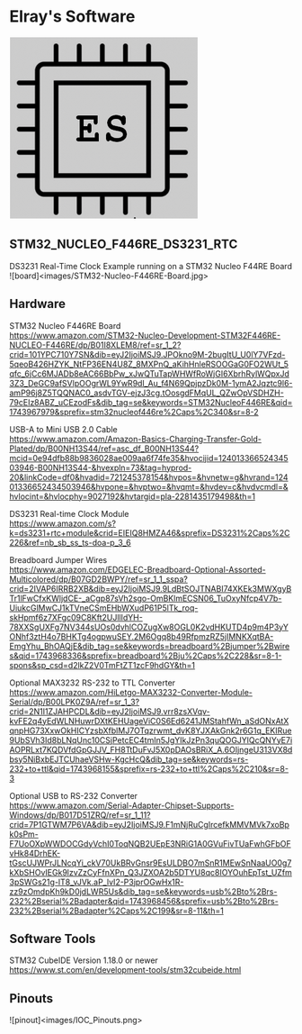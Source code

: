 # Elray's Software
![logo](images/ElraysSoftware-Logo.png)

## STM32_NUCLEO_F446RE_DS3231_RTC
DS3231 Real-Time Clock Example running on a STM32 Nucleo F44RE Board<br />
![board]<images/STM32-Nucleo-F446RE-Board.jpg>

## Hardware
STM32 Nucleo F446RE Board<br />
https://www.amazon.com/STM32-Nucleo-Development-STM32F446RE-NUCLEO-F446RE/dp/B01I8XLEM8/ref=sr_1_2?crid=101YPC710Y7SN&dib=eyJ2IjoiMSJ9.JPOkno9M-2bugItU_U0lY7VFzd-5qeoB426HZYK_NtFP36EN4U8Z_8MXPnQ_aKihHnleRSOOGaG0FO2WUt_5qfc_6jCc6MJADb8eAC66BbPw_xJwQTuTapWHWfRoWjGI6XbrhRylWQpxJd3Z3_DeGC9afSVlpOOgrWL9YwR9dl_Au_f4N69QpjpzDk0M-1ymA2Jqztc9l6-amP96j8Z5TQQNAC0_asdvTGV-ejzJ3cg.tOosgdFMqUL_QZwOpVSDHZH-79cEIz8ABZ_uCEzodFs&dib_tag=se&keywords=STM32NucleoF446RE&qid=1743967979&sprefix=stm32nucleof446re%2Caps%2C340&sr=8-2

USB-A to Mini USB 2.0 Cable<br />
https://www.amazon.com/Amazon-Basics-Charging-Transfer-Gold-Plated/dp/B00NH13S44/ref=asc_df_B00NH13S44?mcid=0e94dfb88b9836028ae009aa6f74fe35&hvocijid=12401336652434503946-B00NH13S44-&hvexpln=73&tag=hyprod-20&linkCode=df0&hvadid=721245378154&hvpos=&hvnetw=g&hvrand=12401336652434503946&hvpone=&hvptwo=&hvqmt=&hvdev=c&hvdvcmdl=&hvlocint=&hvlocphy=9027192&hvtargid=pla-2281435179498&th=1

DS3231 Real-time Clock Module<br />
https://www.amazon.com/s?k=ds3231+rtc+module&crid=EIEIQ8HMZA46&sprefix=DS3231%2Caps%2C226&ref=nb_sb_ss_ts-doa-p_3_6

Breadboard Jumper Wires<br />
https://www.amazon.com/EDGELEC-Breadboard-Optional-Assorted-Multicolored/dp/B07GD2BWPY/ref=sr_1_1_sspa?crid=2IVAP6IRRB2XB&dib=eyJ2IjoiMSJ9.9LdBtSOJTNABI74XKEk3MWXgyBTr1lFwCfxKWljdCE-_aCgp87sVh2sgo-OmBKlmECSN06_TuOxyNfcp4V7b-UiukcGlMwCJ1kTVneCSmEHbWXudP61P5lTk_roq-skHpmf6z7XFgc09C8Kft2UJllIdYH-78XXSgUXFg7NV344sUOs0dvhlCOZugXw8OGL0K2vdHKUTD4p9m4P3yYONhf3ztH4o7BHKTg4ogpwuSEY.2M6Ogq8b49RfpmzRZ5jIMNKXqtBA-EmgYhu_BhOAQjE&dib_tag=se&keywords=breadboard%2Bjumper%2Bwires&qid=1743968336&sprefix=breadboard%2Bju%2Caps%2C228&sr=8-1-spons&sp_csd=d2lkZ2V0TmFtZT1zcF9hdGY&th=1

Optional MAX3232 RS-232 to TTL Converter<br />
https://www.amazon.com/HiLetgo-MAX3232-Converter-Module-Serial/dp/B00LPK0Z9A/ref=sr_1_3?crid=2N1I1ZJAHPCDL&dib=eyJ2IjoiMSJ9.vrr8zsXVqv-kvFE2q4yEdWLNHuwrDXtKEHUageViC0S6Ed6241JMStahfWn_aSdONxAtXqnpHG73XxwOkHICYzsbXfblMJ7OTqzrwmt_dvK8YJXAkGnk2r6G1q_EKIRue9UbSVh3Id8bLNqUnc10CSjPetcEC4tmIn5JgYIkJzPn3quQOGJYlQcQNYyE7iAOPRLxt7KQDVfdGpGJJV_FH8TtDuFvJ5X0pDAOsBRiX_A.6OIjngeU313VX8dbsy5NiBxbEJTCUhaeVSHw-KgcHcQ&dib_tag=se&keywords=rs-232+to+ttl&qid=1743968155&sprefix=rs-232+to+ttl%2Caps%2C210&sr=8-3

Optional USB to RS-232 Converter<br />
https://www.amazon.com/Serial-Adapter-Chipset-Supports-Windows/dp/B017D51ZRQ/ref=sr_1_11?crid=7P1GTWM7P6VA&dib=eyJ2IjoiMSJ9.F1mNjRuCgIrcefkMMVMVk7xoBpk0sPm-F7UoOXpWWDOCGdyVchI0ToqNQB2UEpE3NRiG1A0GVuFivTUaFwhGFbOFvHk84DrhEK-tGscUJWPrJLNcqYi_ckV70UkBRvGnsr9EsULDBO7mSnR1MEwSnNaaUO0g7kXbSHOvIEGk9lzvZzCyFfnXPn_Q3JZXOA2b5DTYU8qc8IOYOuhEpTst_UZfm3pSWGs21g-lT8_vJVk.aP_lvI2-P3jprOGwHx1R-zz9zOmdpKh9kD0jdLWR5Us&dib_tag=se&keywords=usb%2Bto%2Brs-232%2Bserial%2Badapter&qid=1743968456&sprefix=usb%2Bto%2Brs-232%2Bserial%2Badapter%2Caps%2C199&sr=8-11&th=1

## Software Tools
STM32 CubeIDE Version 1.18.0 or newer<br />
https://www.st.com/en/development-tools/stm32cubeide.html

## Pinouts
![pinout]<images/IOC_Pinouts.png>

